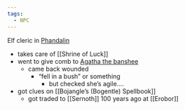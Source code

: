 ```yaml
---
tags:
  - NPC
---
```

Elf cleric in [Phandalin](Phandalin.md)
- takes care of [[Shrine of Luck]]
- went to give comb to [Agatha the banshee](Agatha%20the%20banshee.md)
	- came back wounded
		- “fell in a bush” or something
			- but checked she’s agile….
- got clues on [[Bojangle’s (Bogentle) Spellbook]]
	- got traded to [[Sernoth]] 100 years ago at [[Erobor]]